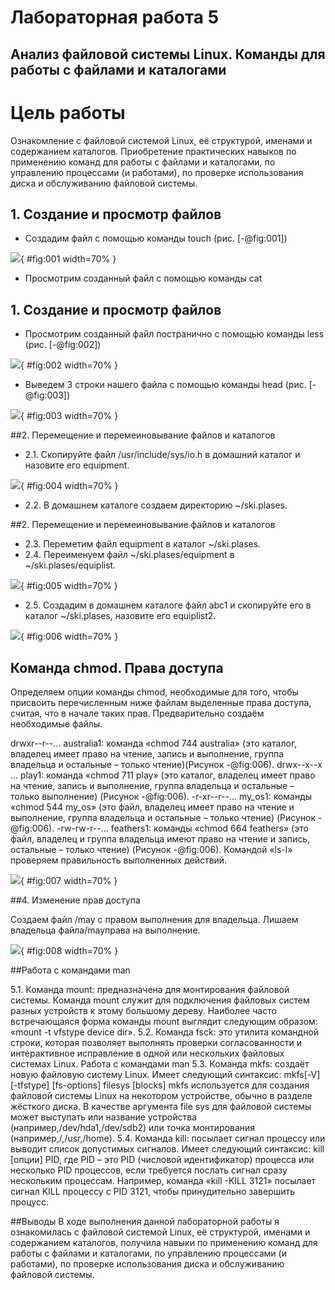 
# Лабораторная работа 5
## Анализ файловой системы Linux. Команды для работы с файлами и каталогами


# Цель работы

Ознакомление с файловой системой Linux, её структурой, именами и содержанием
каталогов. Приобретение практических навыков по применению команд для работы
с файлами и каталогами, по управлению процессами (и работами), по проверке использования диска и обслуживанию файловой системы.


## 1. Создание и просмотр файлов
- Создадим файл с помощью команды touch
(рис. [-@fig:001])

![](52.jpg){ #fig:001 width=70% }

- Просмотрим созданный файл с помощью команды cat

## 1. Создание и просмотр файлов

- Просмотрим созданный файл постранично с помощью команды less (рис. [-@fig:002])

![](51.jpg){ #fig:002 width=70% }

- Выведем 3 строки нашего файла с помощью команды head (рис. [-@fig:003])

![](514.jpg){ #fig:003 width=70% }


##2. Перемещение и перемеиновывание файлов и каталогов

- 2.1. Скопируйте файл /usr/include/sys/io.h в домашний каталог и назовите его
equipment. 

![](55.jpg){ #fig:004 width=70% }

- 2.2. В домашнем каталоге создаем директорию ~/ski.plases.

##2. Перемещение и перемеиновывание файлов и каталогов


- 2.3. Переметим файл equipment в каталог ~/ski.plases.
- 2.4. Переименуем файл ~/ski.plases/equipment в ~/ski.plases/equiplist. 

![](56.jpg){ #fig:005 width=70% }

- 2.5. Создадим в домашнем каталоге файл abc1 и скопируйте его в каталог
~/ski.plases, назовите его equiplist2. 

![](57.jpg){ #fig:006 width=70% }



## Команда chmod. Права доступа

Определяем опции команды chmod, необходимые для того, чтобы присвоить перечисленным ниже файлам выделенные права доступа, считая, что в начале таких прав. Предварительно создаём необходимые файлы.

drwxr--r--... australia1: команда «chmod 744 australia» (это каталог, владелец имеет право на чтение, запись и выполнение, группа владельца и остальные – только чтение)(Рисунок -@fig:006).
drwx--x--x ... play1: команда «chmod 711 play» (это каталог, владелец имеет право на чтение, запись и выполнение, группа владельца и остальные – только выполнение) (Рисунок -@fig:006).
-r-xr--r--... my_os1: команды «chmod 544 my_os» (это файл, владелец имеет право на чтение и выполнение, группа владельца и остальные – только чтение) (Рисунок -@fig:006).
-rw-rw-r--... feathers1: команды «chmod 664 feathers» (это файл, владелец и группа владельца имеют право на чтение и запись, остальные – только чтение) (Рисунок -@fig:006). Командой «ls-l» проверяем правильность выполненных действий.

![](513.jpg){ #fig:007 width=70% }

##4. Изменение прав доступа

Создаем файл /may с правом выполнения для владельца. 
Лишаем владельца файла/mayправа на выполнение.

![](515.jpg){ #fig:008 width=70% }


##Работа с командами man

5.1. Команда mount: предназначена для монтирования файловой системы. Команда mount служит для подключения файловых систем разных устройств к этому большому дереву. Наиболее часто встречающаяся форма команды mount выглядит следующим образом: «mount -t vfstype device dir».
5.2. Команда fsck: это утилита командной строки, которая позволяет выполнять проверки согласованности и интерактивное исправление в одной или нескольких файловых системах Linux.
Работа с командами man
5.3. Команда mkfs: создаёт новую файловую систему Linux. Имеет следующий синтаксис: mkfs[-V] [-tfstype] [fs-options] filesys [blocks] mkfs используется для создания файловой системы Linux на некотором устройстве, обычно в разделе жёсткого диска. В качестве аргумента file sys для файловой системы может выступать или название устройства (например,/dev/hda1,/dev/sdb2) или точка монтирования (например,/,/usr,/home).
5.4. Команда kill: посылает сигнал процессу или выводит список допустимых сигналов. Имеет следующий синтаксис: kill [опции] PID, где PID – это PID (числовой идентификатор) процесса или несколько PID процессов, если требуется послать сигнал сразу нескольким процессам. Например, команда «kill -KILL 3121» посылает сигнал KILL процессу с PID 3121, чтобы принудительно завершить процусс.

##Выводы
В ходе выполнения данной лабораторной работы я ознакомилась с файловой системой Linux, её структурой, именами и содержанием каталогов, получила навыки по применению команд для работы с файлами и каталогами, по управлению процессами (и работами), по проверке использования диска и обслуживанию файловой системы.


